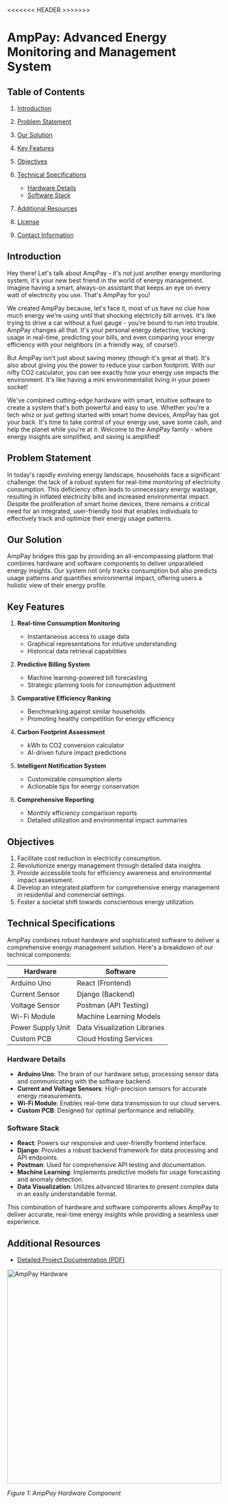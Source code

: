 <<<<<<< HEADER >>>>>>> 

# AmpPay: Advanced Energy Monitoring and Management System

## Table of Contents

1. [Introduction](#introduction)
2. [Problem Statement](#problem-statement)
3. [Our Solution](#our-solution)
4. [Key Features](#key-features)
5. [Objectives](#objectives)
6. [Technical Specifications](#technical-specifications)
   - [Hardware Details](#hardware-details)
   - [Software Stack](#software-stack)
7. [Additional Resources](#additional-resources)

8. [License](#license)
9. [Contact Information](#contact-information)

## Introduction

Hey there! Let's talk about AmpPay - it's not just another energy monitoring system, it's your new best friend in the world of energy management. Imagine having a smart, always-on assistant that keeps an eye on every watt of electricity you use. That's AmpPay for you!

We created AmpPay because, let's face it, most of us have no clue how much energy we're using until that shocking electricity bill arrives. It's like trying to drive a car without a fuel gauge - you're bound to run into trouble. AmpPay changes all that. It's your personal energy detective, tracking usage in real-time, predicting your bills, and even comparing your energy efficiency with your neighbors (in a friendly way, of course!).

But AmpPay isn't just about saving money (though it's great at that). It's also about giving you the power to reduce your carbon footprint. With our nifty CO2 calculator, you can see exactly how your energy use impacts the environment. It's like having a mini environmentalist living in your power socket!

We've combined cutting-edge hardware with smart, intuitive software to create a system that's both powerful and easy to use. Whether you're a tech whiz or just getting started with smart home devices, AmpPay has got your back. It's time to take control of your energy use, save some cash, and help the planet while you're at it. Welcome to the AmpPay family - where energy insights are simplified, and saving is amplified!

## Problem Statement

In today's rapidly evolving energy landscape, households face a significant challenge: the lack of a robust system for real-time monitoring of electricity consumption. This deficiency often leads to unnecessary energy wastage, resulting in inflated electricity bills and increased environmental impact. Despite the proliferation of smart home devices, there remains a critical need for an integrated, user-friendly tool that enables individuals to effectively track and optimize their energy usage patterns.

## Our Solution

AmpPay bridges this gap by providing an all-encompassing platform that combines hardware and software components to deliver unparalleled energy insights. Our system not only tracks consumption but also predicts usage patterns and quantifies environmental impact, offering users a holistic view of their energy profile.

## Key Features

1. **Real-time Consumption Monitoring**

   - Instantaneous access to usage data
   - Graphical representations for intuitive understanding
   - Historical data retrieval capabilities

2. **Predictive Billing System**

   - Machine learning-powered bill forecasting
   - Strategic planning tools for consumption adjustment

3. **Comparative Efficiency Ranking**

   - Benchmarking against similar households
   - Promoting healthy competition for energy efficiency

4. **Carbon Footprint Assessment**

   - kWh to CO2 conversion calculator
   - AI-driven future impact predictions

5. **Intelligent Notification System**

   - Customizable consumption alerts
   - Actionable tips for energy conservation

6. **Comprehensive Reporting**
   - Monthly efficiency comparison reports
   - Detailed utilization and environmental impact summaries

## Objectives

1. Facilitate cost reduction in electricity consumption.
2. Revolutionize energy management through detailed data insights.
3. Provide accessible tools for efficiency awareness and environmental impact assessment.
4. Develop an integrated platform for comprehensive energy management in residential and commercial settings.
5. Foster a societal shift towards conscientious energy utilization.

## Technical Specifications

AmpPay combines robust hardware and sophisticated software to deliver a comprehensive energy management solution. Here's a breakdown of our technical components:

| Hardware          | Software                     |
| ----------------- | ---------------------------- |
| Arduino Uno       | React (Frontend)             |
| Current Sensor    | Django (Backend)             |
| Voltage Sensor    | Postman (API Testing)        |
| Wi-Fi Module      | Machine Learning Models      |
| Power Supply Unit | Data Visualization Libraries |
| Custom PCB        | Cloud Hosting Services       |

### Hardware Details

- **Arduino Uno**: The brain of our hardware setup, processing sensor data and communicating with the software backend.
- **Current and Voltage Sensors**: High-precision sensors for accurate energy measurements.
- **Wi-Fi Module**: Enables real-time data transmission to our cloud servers.
- **Custom PCB**: Designed for optimal performance and reliability.

### Software Stack

- **React**: Powers our responsive and user-friendly frontend interface.
- **Django**: Provides a robust backend framework for data processing and API endpoints.
- **Postman**: Used for comprehensive API testing and documentation.
- **Machine Learning**: Implements predictive models for usage forecasting and anomaly detection.
- **Data Visualization**: Utilizes advanced libraries to present complex data in an easily understandable format.

This combination of hardware and software components allows AmpPay to deliver accurate, real-time energy insights while providing a seamless user experience.

## Additional Resources

- [Detailed Project Documentation (PDF)](https://docs.google.com/viewer?url=https://github.com/stefanbinoj/AmpPay/raw/main/build/static/media/Document%20from%20STEFAN.pptx)

<img src="https://github.com/stefanbinoj/AmpPay/raw/main/build/static/media/Screenshot%20from%202024-07-12%2010-27-38.png" alt="AmpPay Hardware" width="500"/>

_Figure 1: AmpPay Hardware Component_
